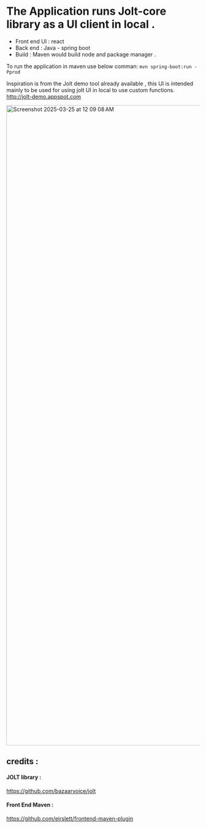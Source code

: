 # The Application runs Jolt-core library as a UI client in local .

* Front end UI : react 
* Back end : Java - spring boot 
* Build : Maven would build node and package manager . 

To run the application in maven use below comman: 
```mvn spring-boot:run -Pprod```

Inspiration is from the Jolt demo tool already available , this UI is intended mainly to be used for using jolt UI in local to use custom functions. 
http://jolt-demo.appspot.com

<img width="1669" alt="Screenshot 2025-03-25 at 12 09 08 AM" src="https://github.com/user-attachments/assets/aecdd3a7-ef81-4aa5-8e36-204b016dc7bb" />

## credits : 
#### JOLT library  :
https://github.com/bazaarvoice/jolt

#### Front End Maven : 
https://github.com/eirslett/frontend-maven-plugin






